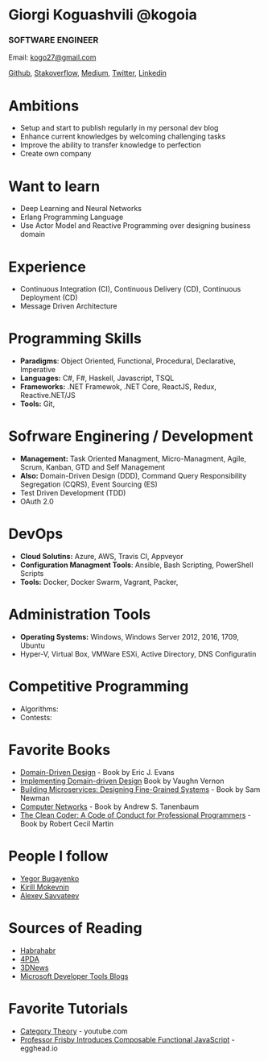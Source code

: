 # Giorgi Koguashvili @kogoia

### SOFTWARE ENGINEER

Email: kogo27@gmail.com

[Github](https://github.com/kogoia), [Stakoverflow](https://stackoverflow.com/users/5200896/kogoia), [Medium](https://medium.com/@kogoia), [Twitter](https://twitter.com/kogo1a), [Linkedin](www.linkedin.com/in/giorgi-koguashvili)

# Ambitions

- Setup and start to publish regularly in my personal dev blog
- Enhance current knowledges by welcoming challenging tasks
- Improve the ability to transfer knowledge to perfection
- Create own company

# Want to learn

 - Deep Learning and Neural Networks
 - Erlang Programming Language
 - Use Actor Model and Reactive Programming over designing business domain


# Experience

 - Continuous Integration (CI), Continuous Delivery (CD), Continuous Deployment (CD)
 - Message Driven Architecture 

 
# Programming Skills

 - **Paradigms**: Object Oriented, Functional, Procedural, Declarative, Imperative
 - **Languages:** C#, F#, Haskell, Javascript, TSQL
 - **Frameworks:** .NET Framewok, .NET Core, ReactJS, Redux, Reactive.NET/JS
 - **Tools:** Git, 
 
# Sofrware Enginering / Development

 - **Management:** Task Oriented Managment, Micro-Managment, Agile, Scrum, Kanban, GTD and Self Management
 - **Also:** Domain-Driven Design (DDD), Command Query Responsibility Segregation (CQRS), Event Sourcing (ES)
 - Test Driven Development (TDD)
 - OAuth 2.0 
 
# DevOps

 - **Cloud Solutins:** Azure, AWS, Travis CI, Appveyor 
 - **Configuration Managment Tools**: Ansible, Bash Scripting, PowerShell Scripts
 - **Tools:** Docker, Docker Swarm, Vagrant, Packer, 
 
# Administration Tools

 - **Operating Systems:** Windows, Windows Server 2012, 2016, 1709, Ubuntu
 - Hyper-V, Virtual Box, VMWare ESXi, Active Directory, DNS Configuratin


# Competitive Programming

- Algorithms: 
- Contests: 

# Favorite Books

 - [Domain-Driven Design](https://g.co/kgs/1rKnxq) - Book by Eric J. Evans
 - [Implementing Domain-driven Design](https://g.co/kgs/HcmgUd) Book by Vaughn Vernon
 - [Building Microservices: Designing Fine-Grained Systems](https://g.co/kgs/EkbKx1) - Book by Sam Newman
 - [Computer Networks](https://g.co/kgs/dksDy8) - Book by Andrew S. Tanenbaum
 - [The Clean Coder: A Code of Conduct for Professional Programmers](https://g.co/kgs/C8M5Fq) - Book by Robert Cecil Martin
 
 # People I follow
 
 - [Yegor Bugayenko](https://twitter.com/yegor256)
 - [Kirill Mokevnin](https://twitter.com/mokevnin)
 - [Alexey Savvateev](https://ru.wikipedia.org/wiki/%D0%A1%D0%B0%D0%B2%D0%B2%D0%B0%D1%82%D0%B5%D0%B5%D0%B2,_%D0%90%D0%BB%D0%B5%D0%BA%D1%81%D0%B5%D0%B9_%D0%92%D0%BB%D0%B0%D0%B4%D0%B8%D0%BC%D0%B8%D1%80%D0%BE%D0%B2%D0%B8%D1%87)
 
 # Sources of Reading
 
 - [Habrahabr](https://habrahabr.ru/)
 - [4PDA](http://4pda.ru/)
 - [3DNews](https://3dnews.ru/)
 - [Microsoft Developer Tools Blogs](https://blogs.msdn.microsoft.com/developer-tools/)

 # Favorite Tutorials
 
 - [Category Theory](https://www.youtube.com/watch?v=I8LbkfSSR58&list=PLbgaMIhjbmEnaH_LTkxLI7FMa2HsnawM_) - youtube.com
 - [Professor Frisby Introduces Composable Functional JavaScript](https://egghead.io/courses/professor-frisby-introduces-composable-functional-javascript) - egghead.io
